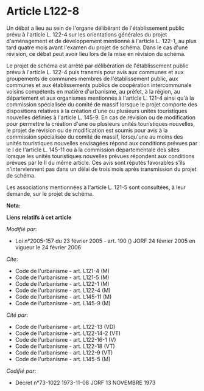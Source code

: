 # Article L122-8

Un débat a lieu au sein de l'organe délibérant de l'établissement public prévu à l'article L. 122-4 sur les orientations
générales du projet d'aménagement et de développement mentionné à l'article L. 122-1, au plus tard quatre mois avant l'examen
du projet de schéma. Dans le cas d'une révision, ce débat peut avoir lieu lors de la mise en révision du schéma.

Le projet de schéma est arrêté par délibération de l'établissement public prévu à l'article L. 122-4 puis transmis pour avis
aux communes et aux groupements de communes membres de l'établissement public, aux communes et aux établissements publics de
coopération intercommunale voisins compétents en matière d'urbanisme, au préfet, à la région, au département et aux
organismes mentionnés à l'article L. 121-4 ainsi qu'à la commission spécialisée du comité de massif lorsque le projet
comporte des dispositions relatives à la création d'une ou plusieurs unités touristiques nouvelles définies à l'article L.
145-9. En cas de révision ou de modification pour permettre la création d'une ou plusieurs unités touristiques nouvelles, le
projet de révision ou de modification est soumis pour avis à la commission spécialisée du comité de massif, lorsqu'une au
moins des unités touristiques nouvelles envisagées répond aux conditions prévues par le I de l'article L. 145-11 ou à la
commission départementale des sites lorsque les unités touristiques nouvelles prévues répondent aux conditions prévues par le
II du même article. Ces avis sont réputés favorables s'ils n'interviennent pas dans un délai de trois mois après transmission
du projet de schéma.

Les associations mentionnées à l'article L. 121-5 sont consultées, à leur demande, sur le projet de schéma.

**Nota:**



**Liens relatifs à cet article**

_Modifié par_:

  - Loi n°2005-157 du 23 février 2005 - art. 190 () JORF 24 février 2005 en vigueur le 24 février 2006

_Cite_:

  - Code de l'urbanisme - art. L121-4 (M)
  - Code de l'urbanisme - art. L121-5 (M)
  - Code de l'urbanisme - art. L122-1 (M)
  - Code de l'urbanisme - art. L122-4 (M)
  - Code de l'urbanisme - art. L145-11 (M)
  - Code de l'urbanisme - art. L145-9 (M)

_Cité par_:

  - Code de l'urbanisme - art. L122-13 (VD)
  - Code de l'urbanisme - art. L122-14-2 (VT)
  - Code de l'urbanisme - art. L122-16-1 (V)
  - Code de l'urbanisme - art. L122-18 (VT)
  - Code de l'urbanisme - art. L122-9 (VT)
  - Code de l'urbanisme - art. L145-5 (M)

_Codifié par_:

  - Décret n°73-1022 1973-11-08 JORF 13 NOVEMBRE 1973
